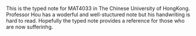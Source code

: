 This is the typed note for MAT4033 in The Chinese University of HongKong. Professor Hou has a woderful and well-stuctured note but his handwriting is hard to read. Hopefully the typed note provides a reference for those who are now sufferinhg.
